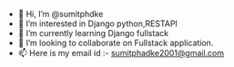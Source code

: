 - 👋 Hi, I’m @sumitphdke
- 👀 I’m interested in Django python,RESTAPI
- 🌱 I’m currently learning Django fullstack
- 💞️ I’m looking to collaborate on Fullstack application.
- 📫 Here is my email id :- sumitphadke2001@gmail.com
